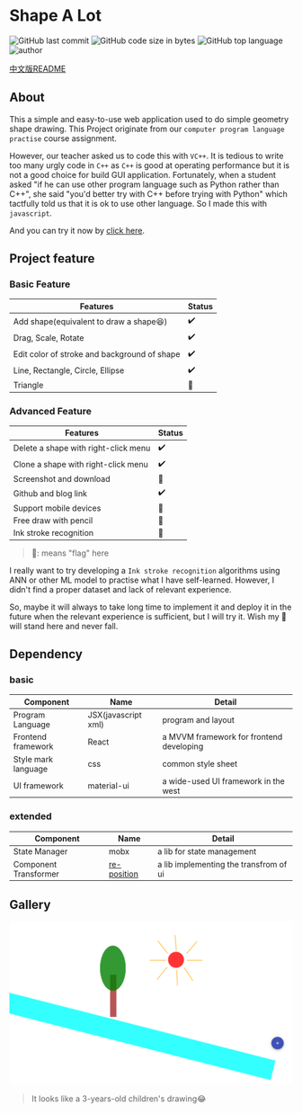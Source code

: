 # Shape A Lot

![GitHub last commit](https://img.shields.io/github/last-commit/Algebra-FUN/ShapeALot) ![GitHub code size in bytes](https://img.shields.io/github/languages/code-size/Algebra-FUN/ShapeALot) ![GitHub top language](https://img.shields.io/github/languages/top/Algebra-FUN/ShapeALot) ![author](https://img.shields.io/badge/author-AlgebraFUN-green)

[中文版README](https://github.com/Algebra-FUN/ShapeALot/blob/master/README-zh.md)

## About

This a simple and easy-to-use web application used to do simple geometry shape drawing. This Project originate from our `computer program language practise` course assignment.

However, our teacher asked us to code this with `VC++`. It is tedious to write too many urgly code in `C++` as `C++` is good at operating performance but it is not a good choice for build GUI application. Fortunately,  when a student asked "if he can use other program language such as Python rather than C++", she said "you'd better try with C++ before trying with Python" which tactfully told us that it is ok to use other language. So I made this with `javascript`.

And you can try it now by [click here](https://algebra-fun.github.io/ShapeALot/).

## Project feature

### Basic Feature

| Features                                         | Status             |
| ------------------------------------------------ | ------------------ |
| Add shape(equivalent to draw a shape:satisfied:) | :heavy_check_mark: |
| Drag, Scale, Rotate                              | :heavy_check_mark: |
| Edit color of stroke and background of shape     | :heavy_check_mark: |
| Line, Rectangle, Circle, Ellipse                 | :heavy_check_mark: |
| Triangle                                         | :eyes:             |

### Advanced Feature

| Features                             | Status                    |
| ------------------------------------ | ------------------------- |
| Delete a shape with right-click menu | :heavy_check_mark:        |
| Clone a shape with right-click menu  | :heavy_check_mark:        |
| Screenshot and download              | :construction:            |
| Github and blog link                 | :heavy_check_mark:        |
| Support mobile devices               | :construction:            |
| Free draw with pencil                | :triangular_flag_on_post: |
| Ink stroke recognition               | :triangular_flag_on_post: |

> :triangular_flag_on_post:: means "flag" here

I really want to try developing a `Ink stroke recognition` algorithms using ANN or other ML model to practise what I have self-learned. However, I didn't find a proper dataset and lack of relevant experience.

So, maybe it will always to take long time to implement it and deploy it in the future when the relevant experience is sufficient, but I will try it. Wish my :triangular_flag_on_post: will stand here and never fall.

## Dependency

### basic
| Component           | Name                | Detail                                   |
| ------------------- | ------------------- | ---------------------------------------- |
| Program Language    | JSX(javascript xml) | program and layout                       |
| Frontend framework  | React               | a MVVM framework for frontend developing |
| Style mark language | css                 | common style sheet                       |
| UI framework        | material-ui         | a wide-used UI framework in the west     |

### extended

| Component             | Name                                                         | Detail                                 |
| --------------------- | ------------------------------------------------------------ | -------------------------------------- |
| State Manager         | mobx                                                         | a lib for state management             |
| Component Transformer | [re-position](https://github.com/rmarganti/re-position#readme) | a lib implementing the transfrom of ui |

## Gallery

![](https://raw.githubusercontent.com/Algebra-FUN/ShapeALot/master/img/effect.png)

> It looks like a 3-years-old children's drawing:joy:

